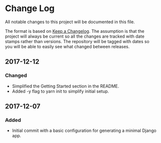 # Change Log
All notable changes to this project will be documented in this file.

The format is based on [Keep a Changelog](http://keepachangelog.com/).
The assumption is that the project will always be current so all the
changes are tracked with date stamps rather than versions. The repository
will be tagged with dates so you will be able to easily see what changed
between releases.

## 2017-12-12
### Changed
- Simplified the Getting Started section in the README.
- Added -y flag to yarn init to simplify initial setup.

## 2017-12-07
### Added
- Initial commit with a basic configuration for generating a minimal Django app.


[Unreleased]: https://github.com/StuartMacKay/django-gulp/compare/2017-12-07...HEAD
